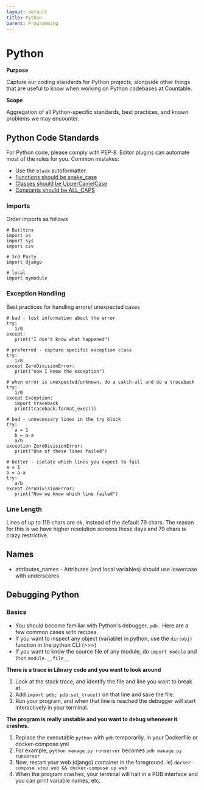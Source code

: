 ```yaml
---
layout: default
title: Python
parent: Programming
---
```


# Python

**Purpose**

Capture our coding standards for Python projects, alongside other things
that are useful to know when working on Python codebases at Countable.

**Scope**

Aggregation of all Python-specific standards, best practices, and known
problems we may encounter.

## Python Code Standards

For Python code, please comply with PEP-8. Editor plugins can automate
most of the rules for you. Common mistakes:

  - Use the `black` autoformatter.
  - [Functions should be
    snake\_case](https://www.python.org/dev/peps/pep-0008/#function-names)
  - [Classes should be
    UpperCamelCase](https://www.python.org/dev/peps/pep-0008/#class-names)
  - [Constants should be
    ALL\_CAPS](https://www.python.org/dev/peps/pep-0008/#id48)

### Imports

Order imports as follows

    # Builtins
    import os
    import sys
    import csv
    
    # 3rd Party
    import django
    
    # local
    import mymodule

### Exception Handling

Best practices for handling errors/ unexpected cases

    # bad - lost information about the error
    try:
       1/0
    except:
       print("I don't know what happened")
    
    # preferred - capture specific exception class
    try:
       1/0
    except ZeroDivisionError:
       print("now I know the exception")
    
    # when error is unexpected/unknown, do a catch-all and do a traceback
    try:
       1/0
    except Exception:
       import traceback
       print(traceback.format_exec())
    
    # bad - unnecessary lines in the try block
    try:
       a = 1
       b = a-a
       a/b
    exception ZeroDivisionError:
       print("One of these lines failed")
    
    # better - isolate which lines you expect to fail 
    a = 1
    b = a-a
    try:
       a/b
    except ZeroDivisionError:
       print("Now we know which line failed")

### Line Length

Lines of up to 119 chars are ok, instead of the default 79 chars. The
reason for this is we have higher resolution screens these days and 79
chars is crazy restrictive.

## Names

  - attributes\_names - Attributes (and local variables) should use
    lowercase with underscores

## Debugging Python

### Basics

  - You should become familiar with Python's debugger, `pdb` . Here are
    a few common cases with recipes.
  - If you want to inspect any object (variable) in python, use the
    `dir(obj)` function in the python CLI (\>\>\>)
  - If you want to know the source file of any module, do `import
    module` and then `module.__file__`

**There is a trace in Library code and you want to look around**

1.  Look at the stack trace, and identify the file and line you want to
    break at.
2.  Add `import pdb; pdb.set_trace()` on that line and save the file.
3.  Run your program, and when that line is reached the debugger will
    start interactively in your terminal.

**The program is really unstable and you want to debug whenever it
crashes.**

1.  Replace the executable `python` with `pdb` temporarily, in your
    Dockerfile or docker-compose.yml
2.  For example, `python manage.py runserver` becomes `pdb manage.py
    runserver`
3.  Now, restart your web (django) container in the foreground. ie)
    `docker-compose stop web && docker-compose up web`
4.  When the program crashes, your terminal will halt in a PDB interface
    and you can print variable names, etc.
